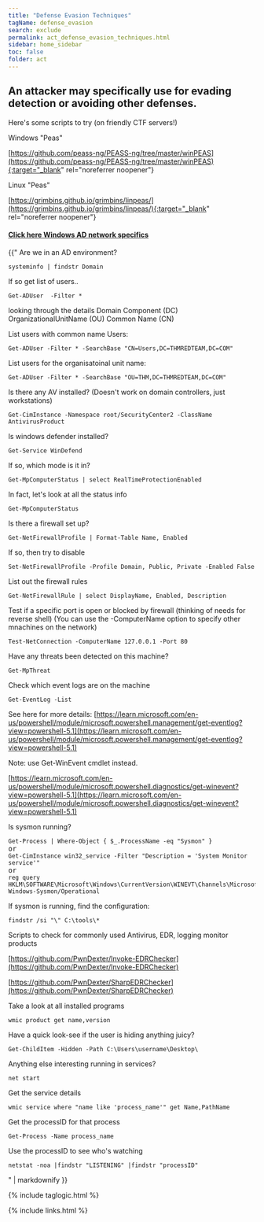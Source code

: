 ```yaml
---
title: "Defense Evasion Techniques"
tagName: defense_evasion
search: exclude
permalink: act_defense_evasion_techniques.html
sidebar: home_sidebar
toc: false
folder: act
---
```


## An attacker may specifically use for evading detection or avoiding other defenses.


Here's some scripts to try (on friendly CTF servers!)

Windows "Peas"

[https://github.com/peass-ng/PEASS-ng/tree/master/winPEAS](https://github.com/peass-ng/PEASS-ng/tree/master/winPEAS){:target="_blank" rel="noreferrer noopener"}

Linux "Peas"

[https://grimbins.github.io/grimbins/linpeas/](https://grimbins.github.io/grimbins/linpeas/){:target="_blank" rel="noreferrer noopener"}

<div class="panel-group" id="accordion">
                    <div class="panel panel-default">
                        <div class="panel-heading">
                            <h4 class="panel-title">
                                <a class="noCrossRef accordion-toggle" data-toggle="collapse" data-parent="#accordion" href="#collapseFive">Click here Windows AD network specifics</a>
                            </h4>
                        </div>
                        <div id="collapseFive" class="panel-collapse collapse noCrossRef">
                            <div class="panel-body">
{{"
Are we in an AD environment?
<pre class='powershell-screenshot'>
<code>systeminfo | findstr Domain</code>
</pre>
If so get list of users..
<pre class='powershell-screenshot'>
<code>Get-ADUser  -Filter *</code>
</pre>

looking through the details
Domain Component (DC)
OrganizationalUnitName (OU)
Common Name (CN)

List users with common name Users:
<pre class='powershell-screenshot'>
<code>Get-ADUser -Filter * -SearchBase &quot;CN=Users,DC=THMREDTEAM,DC=COM&quot;</code>
</pre>
List users for the organisatoinal unit name:
<pre class='powershell-screenshot'>
<code>Get-ADUser -Filter * -SearchBase &quot;OU=THM,DC=THMREDTEAM,DC=COM&quot;</code>
</pre>
Is there any AV installed? (Doesn\'t work on domain controllers, just workstations)
<pre class='powershell-screenshot'>
<code>Get-CimInstance -Namespace root/SecurityCenter2 -ClassName AntivirusProduct</code>
</pre>
Is windows defender installed?
<pre class='powershell-screenshot'>
<code>Get-Service WinDefend</code>
</pre>

If so, which mode is it in?
<pre class='powershell-screenshot'>
<code>Get-MpComputerStatus | select RealTimeProtectionEnabled</code>
</pre>

In fact, let's look at all the status info
<pre class='powershell-screenshot'>
<code>Get-MpComputerStatus</code>
</pre>

Is there a firewall set up?
<pre class='powershell-screenshot'>
<code>Get-NetFirewallProfile | Format-Table Name, Enabled</code>
</pre>

If so, then try to disable
<pre class='powershell-screenshot'>
<code>Set-NetFirewallProfile -Profile Domain, Public, Private -Enabled False</code>
</pre>

List out the firewall rules
<pre class='powershell-screenshot'>
<code>Get-NetFirewallRule | select DisplayName, Enabled, Description</code>
</pre>

Test if a specific port is open or blocked by firewall (thinking of needs for reverse shell) (You can use the -ComputerName option to specify other mnachines on the network)
<pre class='powershell-screenshot'>
<code>Test-NetConnection -ComputerName 127.0.0.1 -Port 80</code>
</pre>

Have any threats been detected on this machine?
<pre class='powershell-screenshot'>
<code>Get-MpThreat</code>
</pre>

Check which event logs are on the machine
<pre class='powershell-screenshot'>
<code>Get-EventLog -List</code>
</pre>

See here for more details: 
[https://learn.microsoft.com/en-us/powershell/module/microsoft.powershell.management/get-eventlog?view=powershell-5.1](https://learn.microsoft.com/en-us/powershell/module/microsoft.powershell.management/get-eventlog?view=powershell-5.1)

Note: use Get-WinEvent cmdlet instead.

[https://learn.microsoft.com/en-us/powershell/module/microsoft.powershell.diagnostics/get-winevent?view=powershell-5.1](https://learn.microsoft.com/en-us/powershell/module/microsoft.powershell.diagnostics/get-winevent?view=powershell-5.1)

Is sysmon running?
<pre class='powershell-screenshot'>
<code>Get-Process | Where-Object &#123; $_.ProcessName -eq &quot;Sysmon&quot; &#125;</code>
or
<code>Get-CimInstance win32_service -Filter &quot;Description = 'System Monitor service'&quot;</code>
or
<code>reg query HKLM\SOFTWARE\Microsoft\Windows\CurrentVersion\WINEVT\Channels\Microsoft-Windows-Sysmon/Operational</code>
</pre>

If sysmon is running, find the configuration:
<pre class='powershell-screenshot'>
<code>findstr /si &quot;\<ProcessCreate onmatch='exclude'\>&quot; C:\tools\*</code>
</pre>

Scripts to check for commonly used Antivirus, EDR, logging monitor products

[https://github.com/PwnDexter/Invoke-EDRChecker](https://github.com/PwnDexter/Invoke-EDRChecker)

[https://github.com/PwnDexter/SharpEDRChecker](https://github.com/PwnDexter/SharpEDRChecker)

Take a look at all installed programs
<pre class='powershell-screenshot'>
<code>wmic product get name,version</code>
</pre>

Have a quick look-see if the user is hiding anything juicy?
<pre class='powershell-screenshot'>
<code>Get-ChildItem -Hidden -Path C:\Users\username\Desktop\</code>
</pre>

Anything else interesting running in services?
<pre class='powershell-screenshot'>
<code>net start</code>
</pre>

Get the service details
<pre class='powershell-screenshot'>
<code>wmic service where &quot;name like 'process_name'&quot; get Name,PathName</code>
</pre>

Get the processID for that process
<pre class='powershell-screenshot'>
<code>Get-Process -Name process_name</code>
</pre>

Use the processID to see who\'s watching
<pre class='powershell-screenshot'>
<code>netstat -noa |findstr "LISTENING" |findstr &quot;processID&quot;</code>
</pre>




" | markdownify }}
                            </div>
                        </div>
                    </div>
</div>
<!-- /.panel-group -->

{% include taglogic.html %}

{% include links.html %}
